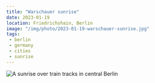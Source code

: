 ```yaml
---
title: "Warschauer sunrise"
date: 2023-01-19
location: Friedrichshain, Berlin
image: "/img/photo/2023-01-19-warschauer-sunrise.jpg"
tags:
 - berlin
 - germany
 - cities
 - sunrise
---
```


![A sunrise over train tracks in central Berlin](/img/photo/2023-01-19-warschauer-sunrise.jpg)
